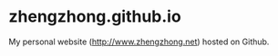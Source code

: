 zhengzhong.github.io
====================

My personal website (http://www.zhengzhong.net) hosted on Github.
